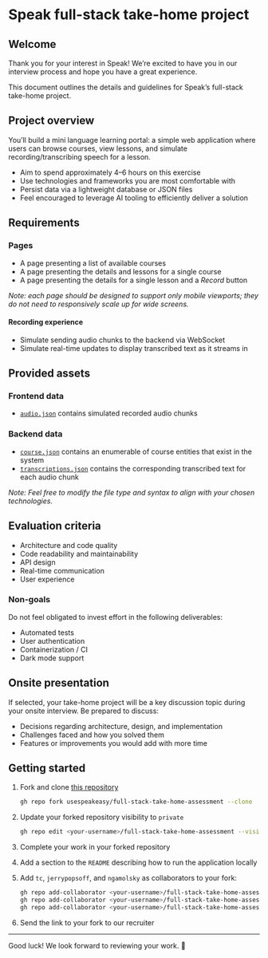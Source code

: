 # Speak full-stack take-home project

## Welcome

Thank you for your interest in Speak! We’re excited to have you in our interview process and hope you have a great experience.

This document outlines the details and guidelines for Speak’s full-stack take-home project.

## Project overview

You’ll build a mini language learning portal: a simple web application where users can browse courses, view lessons, and simulate recording/transcribing speech for a lesson.

- Aim to spend approximately 4–6 hours on this exercise
- Use technologies and frameworks you are most comfortable with
- Persist data via a lightweight database or JSON files
- Feel encouraged to leverage AI tooling to efficiently deliver a solution

## Requirements

### Pages

- A page presenting a list of available courses
- A page presenting the details and lessons for a single course
- A page presenting the details for a single lesson and a _Record_ button

_Note: each page should be designed to support only mobile viewports; they do not need to responsively scale up for wide screens._

#### Recording experience

- Simulate sending audio chunks to the backend via WebSocket
- Simulate real-time updates to display transcribed text as it streams in

<!-- Todo: embed a video or gif of this experience -->

## Provided assets

### Frontend data

- [`audio.json`](/assets/audio.json) contains simulated recorded audio chunks

### Backend data

- [`course.json`](/assets/course.json) contains an enumerable of course entities that exist in the system
- [`transcriptions.json`](/assets/transcriptions.json) contains the corresponding transcribed text for each audio chunk

_Note: Feel free to modify the file type and syntax to align with your chosen technologies._

## Evaluation criteria

- Architecture and code quality
- Code readability and maintainability
- API design
- Real-time communication
- User experience

### Non-goals

Do not feel obligated to invest effort in the following deliverables:

- Automated tests
- User authentication
- Containerization / CI
- Dark mode support

## Onsite presentation

If selected, your take-home project will be a key discussion topic during your onsite interview. Be prepared to discuss:

- Decisions regarding architecture, design, and implementation
- Challenges faced and how you solved them
- Features or improvements you would add with more time

## Getting started

1. Fork and clone [this repository](https://github.com/usespeakeasy/full-stack-take-home-assessment)

    ```bash
    gh repo fork usespeakeasy/full-stack-take-home-assessment --clone
    ```

1. Update your forked repository visibility to `private`

    ```bash
    gh repo edit <your-username>/full-stack-take-home-assessment --visibility private --accept-visibility-change-consequences
    ```

1. Complete your work in your forked repository
1. Add a section to the `README` describing how to run the application locally
1. Add `tc`, `jerrypopsoff`, and `ngamolsky` as collaborators to your fork:

    ```bash
    gh repo add-collaborator <your-username>/full-stack-take-home-assessment tc
    gh repo add-collaborator <your-username>/full-stack-take-home-assessment jerrypopsoff
    gh repo add-collaborator <your-username>/full-stack-take-home-assessment ngamolsky
    ```

1. Send the link to your fork to our recruiter

---

Good luck! We look forward to reviewing your work. 🚀
